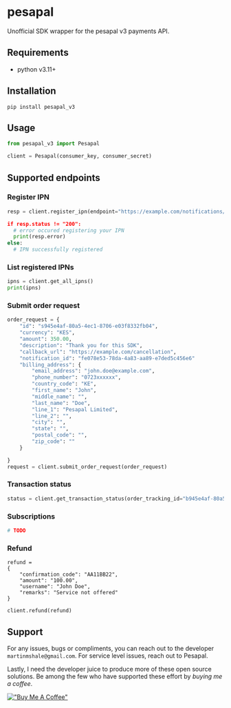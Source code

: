 # pesapal
Unofficial SDK wrapper for the pesapal v3 payments API.

## Requirements
- python v3.11+

## Installation

```
pip install pesapal_v3
```

## Usage

```python
from pesapal_v3 import Pesapal

client = Pesapal(consumer_key, consumer_secret)

```

## Supported endpoints

### Register IPN

```python
resp = client.register_ipn(endpoint="https://example.com/notifications/payments)

if resp.status != "200":
  # error occured registering your IPN
  print(resp.error)
else:
  # IPN successfully registered
```

### List registered IPNs
```python
ipns = client.get_all_ipns()
print(ipns)
```

### Submit order request
```python
order_request = {
    "id": "s945e4af-80a5-4ec1-8706-e03f8332fb04",
    "currency": "KES",
    "amount": 350.00,
    "description": "Thank you for this SDK",
    "callback_url": "https://example.com/cancellation",
    "notification_id": "fe078e53-78da-4a83-aa89-e7ded5c456e6"
    "billing_address": {
        "email_address": "john.doe@example.com",
        "phone_number": "0723xxxxxx",
        "country_code": "KE",
        "first_name": "John",
        "middle_name": "",
        "last_name": "Doe",
        "line_1": "Pesapal Limited",
        "line_2": "",
        "city": "",
        "state": "",
        "postal_code": "",
        "zip_code": ""
    }

}
request = client.submit_order_request(order_request)
```

### Transaction status
```python
status = client.get_transaction_status(order_tracking_id="b945e4af-80a5-4ec1-8706-e03f8332fb04")
```

### Subscriptions
```python
# TODO
```

### Refund
```
refund =
{
    "confirmation_code": "AA11BB22",
    "amount": "100.00",
    "username": "John Doe",
    "remarks": "Service not offered"
}

client.refund(refund)
```

## Support

For any issues, bugs or compliments, you can reach out to the developer `martinmshale@gmail.com`. For service level issues, reach out to Pesapal.

Lastly, I need the developer juice to produce more of these open source solutions. Be among the few who have supported these effort by _buying me a coffee_.

[!["Buy Me A Coffee"](https://www.buymeacoffee.com/assets/img/custom_images/orange_img.png)](https://www.buymeacoffee.com/musale)
